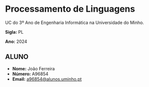 # Processamento de Linguagens

UC do 3º Ano de Engenharia Informática na Universidade do Minho.

**Sigla:** PL

**Ano:** 2024

## ALUNO

- **Nome:** João Ferreira
- **Número:** A96854
- **Email:** [a96854@alunos.uminho.pt](mailto:a96854@alunos.uminho.pt)